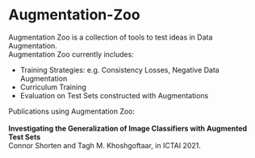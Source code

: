 # Augmentation-Zoo
Augmentation Zoo is a collection of tools to test ideas in Data Augmentation.<br />
Augmentation Zoo currently includes:
<ul>
  <li> Training Strategies: e.g. Consistency Losses, Negative Data Augmentation </li>
  <li> Curriculum Training </li>
  <li> Evaluation on Test Sets constructed with Augmentations </li>
</ul>

Publications using Augmentation Zoo: <br /><br />
<b>Investigating the Generalization of Image Classifiers with Augmented Test Sets</b><br />
Connor Shorten and Tagh M. Khoshgoftaar, in ICTAI 2021.
